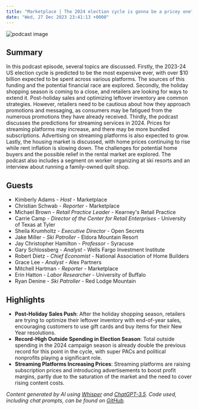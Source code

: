 ```yaml
---
title: "Marketplace | The 2024 election cycle is gonna be a pricey one"
date: "Wed, 27 Dec 2023 23:41:13 +0000"
---
```


![podcast image](https://www.marketplace.org/wp-content/uploads/2019/05/MP_show-1.png)

## Summary

In this podcast episode, several topics are discussed. Firstly, the 2023-24 US election cycle is predicted to be the most expensive ever, with over $10 billion expected to be spent across various platforms. The sources of this funding and the potential financial race are explored. Secondly, the holiday shopping season is coming to a close, and retailers are looking for ways to extend it. Post-holiday sales and optimizing leftover inventory are common strategies. However, retailers need to be cautious about how they approach promotions and messaging, as consumers may be fatigued from the numerous promotions they have already received. Thirdly, the podcast discusses the predictions for streaming services in 2024. Prices for streaming platforms may increase, and there may be more bundled subscriptions. Advertising on streaming platforms is also expected to grow. Lastly, the housing market is discussed, with home prices continuing to rise while rent inflation is slowing down. The challenges for potential home buyers and the possible relief in the rental market are explored. The podcast also includes a segment on worker organizing at ski resorts and an interview about running a family-owned quilt shop.

## Guests

- Kimberly Adams - _Host_ - Marketplace
- Christian Schwab - _Reporter_ - Marketplace
- Michael Brown - _Retail Practice Leader_ - Kearney's Retail Practice
- Carrie Camp - _Director of the Center for Retail Enterprises_ - University of Texas at Tyler
- Sheila Krumholtz - _Executive Director_ - Open Secrets
- Jake Miller - _Ski Patroller_ - Eldora Mountain Resort
- Jay Christopher Hamilton - _Professor_ - Syracuse
- Gary Schlossberg - _Analyst_ - Wells Fargo Investment Institute
- Robert Dietz - _Chief Economist_ - National Association of Home Builders
- Grace Lee - _Analyst_ - Alex Partners
- Mitchell Hartman - _Reporter_ - Marketplace
- Erin Hatton - _Labor Researcher_ - University of Buffalo
- Ryan Denine - _Ski Patroller_ - Red Lodge Mountain

## Highlights

- **Post-Holiday Sales Push**: After the holiday shopping season, retailers are trying to optimize their leftover inventory with end-of-year sales, encouraging customers to use gift cards and buy items for their New Year resolutions.
- **Record-High Outside Spending in Election Season**: Total outside spending in the 2024 campaign season is already double the previous record for this point in the cycle, with super PACs and political nonprofits playing a significant role.
- **Streaming Platforms Increasing Prices**: Streaming platforms are raising subscription prices and introducing advertisements to boost profit margins, partly due to the saturation of the market and the need to cover rising content costs.

_Content generated by AI using [Whisper](https://openai.com/research/whisper) and [ChatGPT-3.5](https://openai.com/blog/chatgpt). Code used, including chat prompts, can be found on [GitHub](https://github.com/dustinbrownman/podcast-parser/blob/main/app/functions.py)._

